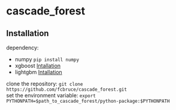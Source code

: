 # cascade_forest

## Installation

dependency:  
- numpy `pip install numpy`
- xgboost [Intallation](https://xgboost.readthedocs.io/en/latest/build.html)
- lightgbm [Intallation](https://lightgbm.readthedocs.io/en/latest/Python-Intro.html#install)

clone the repository: `git clone https://github.com/fcbruce/cascade_forest.git`  
set the environment variable: `export PYTHONPATH=$path_to_cascade_forest/python-package:$PYTHONPATH`
